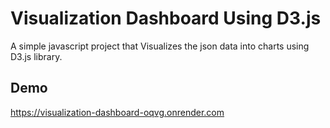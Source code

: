 
# Visualization Dashboard Using D3.js

A simple javascript project that Visualizes the json data into charts using D3.js library.


## Demo

https://visualization-dashboard-oqvg.onrender.com



